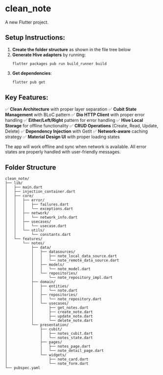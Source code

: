# clean_note

A new Flutter project.

## Setup Instructions:

1. **Create the folder structure** as shown in the file tree below
2. **Generate Hive adapters** by running:
   ```bash
   flutter packages pub run build_runner build
   ```
3. **Get dependencies**:
   ```bash
   flutter pub get
   ```

## Key Features:

✅ **Clean Architecture** with proper layer separation
✅ **Cubit State Management** with BLoC pattern
✅ **Dio HTTP Client** with proper error handling
✅ **Either/Left/Right** pattern for error handling
✅ **Hive Local Storage** for offline functionality
✅ **CRUD Operations** (Create, Read, Update, Delete)
✅ **Dependency Injection** with GetIt
✅ **Network-aware** caching strategy
✅ **Material Design UI** with proper loading states

The app will work offline and sync when network is available. All error states are properly handled with user-friendly messages.

## Folder Structure

    clean_note/
    ├── lib/
    │   ├── main.dart
    │   ├── injection_container.dart
    │   ├── core/
    │   │   ├── error/
    │   │   │   ├── failures.dart
    │   │   │   └── exceptions.dart
    │   │   ├── network/
    │   │   │   └── network_info.dart
    │   │   ├── usecases/
    │   │   │   └── usecase.dart
    │   │   └── utils/
    │   │       └── constants.dart
    │   └── features/
    │       └── notes/
    │           ├── data/
    │           │   ├── datasources/
    │           │   │   ├── note_local_data_source.dart
    │           │   │   └── note_remote_data_source.dart
    │           │   ├── models/
    │           │   │   └── note_model.dart
    │           │   └── repositories/
    │           │       └── note_repository_impl.dart
    │           ├── domain/
    │           │   ├── entities/
    │           │   │   └── note.dart
    │           │   ├── repositories/
    │           │   │   └── note_repository.dart
    │           │   └── usecases/
    │           │       ├── get_notes.dart
    │           │       ├── create_note.dart
    │           │       ├── update_note.dart
    │           │       └── delete_note.dart
    │           └── presentation/
    │               ├── cubit/
    │               │   ├── notes_cubit.dart
    │               │   └── notes_state.dart
    │               ├── pages/
    │               │   ├── notes_page.dart
    │               │   └── note_detail_page.dart
    │               └── widgets/
    │                   ├── note_card.dart
    │                   └── note_form.dart
    └── pubspec.yaml